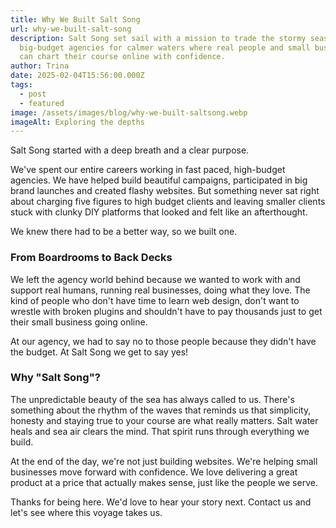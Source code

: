 ```yaml
---
title: Why We Built Salt Song
url: why-we-built-salt-song
description: Salt Song set sail with a mission to trade the stormy seas of
  big-budget agencies for calmer waters where real people and small businesses
  can chart their course online with confidence.
author: Trina
date: 2025-02-04T15:56:00.000Z
tags:
  - post
  - featured
image: /assets/images/blog/why-we-built-saltsong.webp
imageAlt: Exploring the depths
---
```

Salt Song started with a deep breath and a clear purpose.

We've spent our entire careers working in fast paced, high-budget agencies. We have helped build beautiful campaigns, participated in big brand launches and created flashy websites. But something never sat right about charging five figures to high budget clients and leaving smaller clients stuck with clunky DIY platforms that looked and felt like an afterthought.

We knew there had to be a better way, so we built one.

### From Boardrooms to Back Decks

We left the agency world behind because we wanted to work with and support real humans, running real businesses, doing what they love. The kind of people who don't have time to learn web design, don't want to wrestle with broken plugins and shouldn't have to pay thousands just to get their small business going online.

At our agency, we had to say no to those people because they didn't have the budget. At Salt Song we get to say yes!

### Why "Salt Song"?

The unpredictable beauty of the sea has always called to us. There's something about the rhythm of the waves that reminds us that simplicity, honesty and staying true to your course are what really matters. Salt water heals and sea air clears the mind. That spirit runs through everything we build.

At the end of the day, we're not just building websites. We're helping small businesses move forward with confidence.
We love delivering a great product at a price that actually makes sense, just like the people we serve.

Thanks for being here. We'd love to hear your story next. Contact us and let's see where this voyage takes us.
